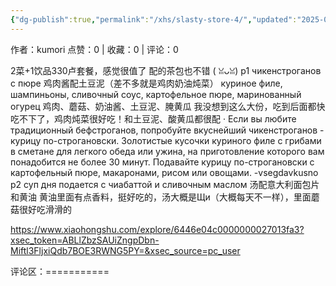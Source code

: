 ```yaml
---
{"dg-publish":true,"permalink":"/xhs/slasty-store-4/","updated":"2025-03-17T22:24:48.601+08:00"}
---
```


作者：kumori
点赞：0   |   收藏：0   |   评论：0

2菜+1饮品330卢套餐，感觉很值了
配的茶包也不错 ( ꈍᴗꈍ)
p1 чикенстроганов с пюре 鸡肉酱配土豆泥（差不多就是鸡肉奶油炖菜）
куриное филе, шампиньоны, сливочный соус, картофельное пюре, маринованный огурец
鸡肉、蘑菇、奶油酱、土豆泥、腌黄瓜
我没想到这么大份，吃到后面都快吃不下了，鸡肉炖菜很好吃！和土豆泥、酸黄瓜都很配
· Если вы любите традиционный бефстроганов, попробуйте вкуснейший чикенстроганов - курицу по-строгановски. Золотистые кусочки куриного филе с грибами в сметане для легкого обеда или ужина, на приготовление которого вам понадобится не более 30 минут. Подавайте курицу по-строгановски с картофельный пюре, макаронами, рисом или овощами. -vsegdavkusno
p2 суп дня подается с чиабаттой и сливочным маслом 汤配意大利面包片和黄油 黄油里面有点香料，挺好吃的，汤大概是Щи（大概每天不一样），里面蘑菇很好吃滑滑的

https://www.xiaohongshu.com/explore/6446e04c0000000027013fa3?xsec_token=ABLlZbzSAUiZngpDbn-Miftl3FljxiQdb7BOE3RWNG5PY=&xsec_source=pc_user

评论区：===========

